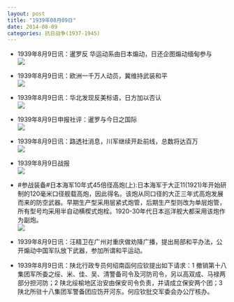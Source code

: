 ```yaml
---
layout: post
title: "1939年08月09日"
date: 2014-08-09
categories: 抗日战争(1937-1945)
---
```


<meta name="referrer" content="no-referrer" />

- 1939年8月9日讯：暹罗反 华运动系由日本煽动，日还企图煽动缅甸参与 <br/><img src="https://ww2.sinaimg.cn/large/aca367d8jw1ej6son06b0j20bo05sq43.jpg" />

- 1939年8月9日讯：欧洲一千万人动员，冀维持武装和平 <br/><img src="https://ww2.sinaimg.cn/large/aca367d8jw1ej6qygcvuyj20h40huwkt.jpg" />

- 1939年8月9日讯：华北发现反美标语，日方加以否认 <br/><img src="https://ww3.sinaimg.cn/large/aca367d8jw1ej6p7mj7arj203c0d7jsg.jpg" />

- 1939年8月9日申报社评：暹罗与今日之国际 <br/><img src="https://ww2.sinaimg.cn/large/aca367d8jw1ej6ngoo3xcj20s50ycqph.jpg" />

- 1939年8月9日讯：路透社消息，川军继续开赴前线，总数将达百万 <br/><img src="https://ww4.sinaimg.cn/large/aca367d8jw1ej6etfjeu8j203z0b73za.jpg" />

- 1939年8月9日战报 <br/><img src="https://ww2.sinaimg.cn/large/aca367d8jw1ej69lppqhvj20a80y8qam.jpg" />

- #参战装备#日本海军10年式45倍径高炮(上):日本海军于大正11(1921)年开始研制的120毫米口径舰载高炮，因此得名。该炮从同口径的大正三年式高炮发展而来的防空武器。早期生产型采用层紧式炮管，后期生产型则改为单层炮管，所有型号均采用半自动横楔式炮栓。1920-30年代日本巡洋舰大都采用该炮作为副炮。 <br/><img src="https://ww1.sinaimg.cn/large/aca367d8jw1ej65jxx4ynj209k0f776j.jpg" />

- 1939年8月9日讯：汪精卫在广州对重庆做劝降广播，提出局部和平办法，公开煽动中国军队放下武器，参加所谓和平运动。 

- 1939年8月9日讯：陕北行政专员何绍南函何应钦提出如下请求：1 撤销第十八集团军所委之绥、米、佳、吴、清警备司令及河防司令，另以高双成、马禄两部分担河防；2 陕北绥榆地区治安由保安司令负责，并请成立保安两个团；3 陕北所驻十八集团军警备团应饬开河东。何应钦批交军委会办公厅核办。 

